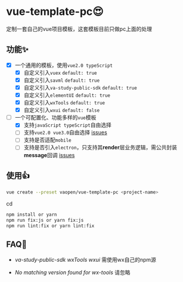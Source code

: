 # vue-template-pc😍

定制一套自己的vue项目模板，这套模板目前只做pc上面的处理

## 功能✨

- [x] 一个通用的模板，使用`vue2.0 typeScript`
  - [x] 自定义引入`vuex` `default: true`
  - [x] 自定义引入`savml` `default: true`
  - [x] 自定义引入`va-study-public-sdk` `default: true`
  - [x] 自定义引入`elementUI` `default: true`
  - [x] 自定义引入`wxTools` `default: true`
  - [x] 自定义引入`wxui` `default: false`
- [ ] 一个可配置化、功能多样的`vue`模板
  - [x] 支持`javaScript typeScript`自由选择
  - [ ] 支持`vue2.0 vue3.0`自由选择 [issues](https://github.com/vaopen/vue-template-pc/issues/4)
  - [ ] 支持是否适配`mobile`
  - [ ] 支持是否引入`electron`，只支持其**render**层业务逻辑，需公共封装**message**回调 [issues](https://github.com/vaopen/vue-template-pc/issues/6)

## 使用👍

```bash
vue create --preset vaopen/vue-template-pc <project-name>
```

cd <project-name>

```bash
npm install or yarn
npm run fix:js or yarn fix:js
npm run lint:fix or yarn lint:fix
```

## FAQ📖

- *va-study-public-sdk wxTools wxui* 需使用wx自己的npm源

- *No matching version found for wx-tools* 请忽略
